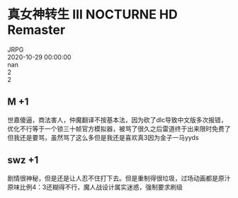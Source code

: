 



# 真女神转生 III NOCTURNE HD Remaster
  
JRPG  
2020-10-29 00:00:00  
nan  
2  
2
## M +1


世嘉傻逼，商法害人，仲魔翻译不按基本法，因为砍了dlc导致中文版多次报错，优化不行等于一个锁三十帧官方模拟器，被骂了很久之后雷道终于出来限时免费了但我还是要骂，虽然骂了这么多但是我还是喜欢真3因为金子一马yyds
## swz +1


剧情很神秘，但是还是让人忍不住打下去。但是重制得很垃圾，过场动画都是原汁原味比例4：3还糊得不行，魔人战设计属实迷惑，强制要求刷级